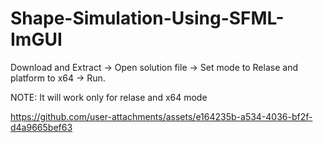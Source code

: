 # Shape-Simulation-Using-SFML-ImGUI

Download and Extract -> Open solution file -> Set mode to Relase and platform to x64 -> Run.

NOTE: It will work only for relase and x64 mode

https://github.com/user-attachments/assets/e164235b-a534-4036-bf2f-d4a9665bef63

